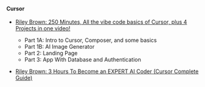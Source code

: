 
#### Cursor
- [Riley Brown: 250 Minutes, All the vibe code basics of Cursor, plus 4 Projects in one video!](https://x.com/rileybrown_ai/status/1889343647331881227)
  * Part 1A: Intro to Cursor, Composer, and some basics
  * Part 1B: AI Image Generator
  * Part 2: Landing Page
  * Part 3: App With Database and Authentication

- [Riley Brown: 3 Hours To Become an EXPERT AI Coder (Cursor Complete Guide)](https://youtu.be/faezjTHA5SU)


